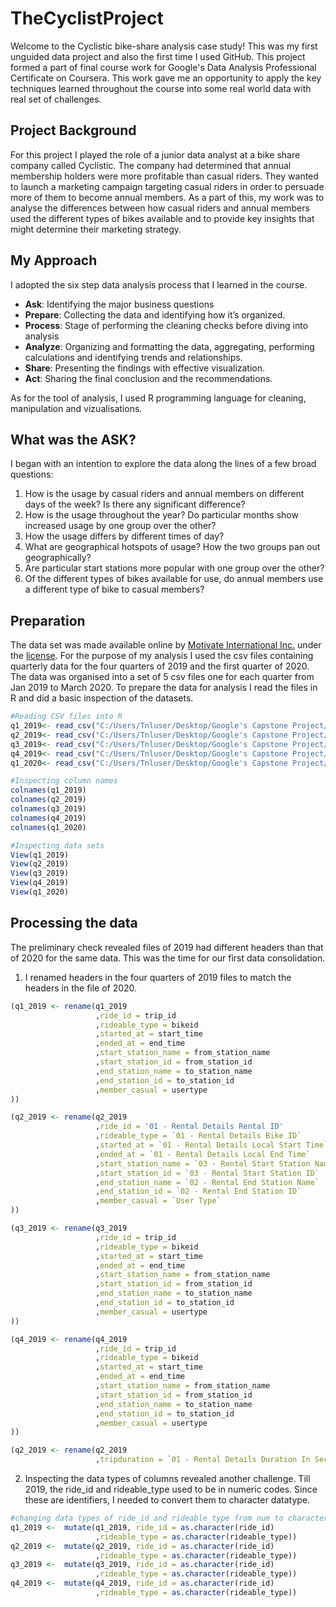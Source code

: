# TheCyclistProject
Welcome to the Cyclistic bike-share analysis case study! This was my first unguided data project and also the first time I used GitHub. This project formed a part of final course work for Google's Data Analysis Professional Certificate on Coursera. This work gave me an opportunity to apply the key techniques learned throughout the course into some real world data with real set of challenges.

## Project Background
For this project I played the role of a junior data analyst at a bike share company called Cyclistic. The company had determined that annual membership holders were more profitable than casual riders. They wanted to launch a marketing campaign targeting casual riders in order to persuade more of them to become annual members. As a part of this, my work was to analyse the differences between how casual riders and annual members used the different types of bikes available and to provide key insights that might determine their marketing strategy.

## My Approach
I adopted the six step data analysis process that I learned in the course. 

- **Ask**: Identifying the major business questions
- **Prepare**: Collecting the data and identifying how it’s organized.
- **Process**: Stage of performing the cleaning checks before diving into analysis
- **Analyze**: Organizing and formatting the data, aggregating, performing calculations and identifying trends and relationships.
- **Share**: Presenting the findings with effective visualization.
- **Act**: Sharing the final conclusion and the recommendations.

As for the tool of analysis, I used R programming language for cleaning, manipulation and vizualisations. 

## What was the ASK? 
I began with an intention to explore the data along the lines of a few broad questions:
1. How is the usage by casual riders and annual members on different days of the week? Is there any significant difference?
2. How is the usage throughout the year? Do particular months show increased usage by one group over the other?
3. How the usage differs by different times of day?
4. What are geographical hotspots of usage? How the two groups pan out geographically?
5. Are particular start stations more popular with one group over the other?
6. Of the different types of bikes available for use, do annual members use a different type of bike to casual members?

## Preparation
The data set was made available online by [Motivate International Inc.](https://divvy-tripdata.s3.amazonaws.com/index.html) under the [license](https://divvybikes.com/data-license-agreement). For the purpose of my analysis I used the csv files containing quarterly data for the four quarters of 2019 and the first quarter of 2020. The data was organised into a set of 5 csv files one for each quarter from Jan 2019 to March 2020. To prepare the data for analysis I read the files in R and did a basic inspection of the datasets.

```r
#Reading CSV files into R
q1_2019<- read_csv("C:/Users/Tnluser/Desktop/Google's Capstone Project/Divvy_Trips_2019_Q1.csv")
q2_2019<- read_csv("C:/Users/Tnluser/Desktop/Google's Capstone Project/Divvy_Trips_2019_Q2.csv")
q3_2019<- read_csv("C:/Users/Tnluser/Desktop/Google's Capstone Project/Divvy_Trips_2019_Q3.csv")
q4_2019<- read_csv("C:/Users/Tnluser/Desktop/Google's Capstone Project/Divvy_Trips_2019_Q4.csv")
q1_2020<- read_csv("C:/Users/Tnluser/Desktop/Google's Capstone Project/Divvy_Trips_2020_Q1.csv")

#Inspecting column names
colnames(q1_2019)
colnames(q2_2019)
colnames(q3_2019)
colnames(q4_2019)
colnames(q1_2020)

#Inspecting data sets
View(q1_2019)
View(q2_2019)
View(q3_2019)
View(q4_2019)
View(q1_2020)
```

## Processing the data
The preliminary check revealed files of 2019 had different headers than that of 2020 for the same data. This was the time for our first data consolidation. 
1. I renamed headers in the four quarters of 2019 files to match the headers in the file of 2020.
```r
(q1_2019 <- rename(q1_2019
                   ,ride_id = trip_id
                   ,rideable_type = bikeid
                   ,started_at = start_time
                   ,ended_at = end_time
                   ,start_station_name = from_station_name
                   ,start_station_id = from_station_id
                   ,end_station_name = to_station_name
                   ,end_station_id = to_station_id
                   ,member_casual = usertype
))

(q2_2019 <- rename(q2_2019
                   ,ride_id = '01 - Rental Details Rental ID'
                   ,rideable_type = `01 - Rental Details Bike ID`
                   ,started_at = `01 - Rental Details Local Start Time`
                   ,ended_at = `01 - Rental Details Local End Time`
                   ,start_station_name = `03 - Rental Start Station Name`
                   ,start_station_id = `03 - Rental Start Station ID`
                   ,end_station_name = `02 - Rental End Station Name`
                   ,end_station_id = `02 - Rental End Station ID`
                   ,member_casual = `User Type`
))

(q3_2019 <- rename(q3_2019
                   ,ride_id = trip_id
                   ,rideable_type = bikeid
                   ,started_at = start_time
                   ,ended_at = end_time
                   ,start_station_name = from_station_name
                   ,start_station_id = from_station_id
                   ,end_station_name = to_station_name
                   ,end_station_id = to_station_id
                   ,member_casual = usertype
))

(q4_2019 <- rename(q4_2019
                   ,ride_id = trip_id
                   ,rideable_type = bikeid
                   ,started_at = start_time
                   ,ended_at = end_time
                   ,start_station_name = from_station_name
                   ,start_station_id = from_station_id
                   ,end_station_name = to_station_name
                   ,end_station_id = to_station_id
                   ,member_casual = usertype
))

(q2_2019 <- rename(q2_2019
                   ,tripduration = `01 - Rental Details Duration In Seconds Uncapped`))
```
2. Inspecting the data types of columns revealed another challenge. Till 2019, the ride_id and rideable_type used to be in numeric codes. Since these are identifiers, I needed to convert them to character datatype.
```r
#changing data types of ride_id and rideable_type from num to character
q1_2019 <-  mutate(q1_2019, ride_id = as.character(ride_id)
                   ,rideable_type = as.character(rideable_type))
q2_2019 <-  mutate(q2_2019, ride_id = as.character(ride_id)
                   ,rideable_type = as.character(rideable_type)) 
q3_2019 <-  mutate(q3_2019, ride_id = as.character(ride_id)
                   ,rideable_type = as.character(rideable_type)) 
q4_2019 <-  mutate(q4_2019, ride_id = as.character(ride_id)
                   ,rideable_type = as.character(rideable_type))
```
